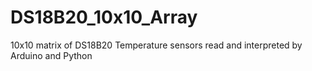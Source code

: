 # DS18B20_10x10_Array
10x10 matrix of DS18B20 Temperature sensors read and interpreted by Arduino and Python
